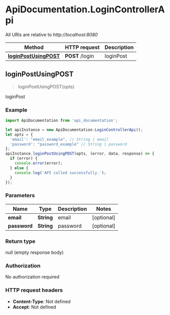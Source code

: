 # ApiDocumentation.LoginControllerApi

All URIs are relative to *http://localhost:8080*

Method | HTTP request | Description
------------- | ------------- | -------------
[**loginPostUsingPOST**](LoginControllerApi.md#loginPostUsingPOST) | **POST** /login | loginPost



## loginPostUsingPOST

> loginPostUsingPOST(opts)

loginPost

### Example

```javascript
import ApiDocumentation from 'api_documentation';

let apiInstance = new ApiDocumentation.LoginControllerApi();
let opts = {
  'email': "email_example", // String | email
  'password': "password_example" // String | password
};
apiInstance.loginPostUsingPOST(opts, (error, data, response) => {
  if (error) {
    console.error(error);
  } else {
    console.log('API called successfully.');
  }
});
```

### Parameters


Name | Type | Description  | Notes
------------- | ------------- | ------------- | -------------
 **email** | **String**| email | [optional] 
 **password** | **String**| password | [optional] 

### Return type

null (empty response body)

### Authorization

No authorization required

### HTTP request headers

- **Content-Type**: Not defined
- **Accept**: Not defined


